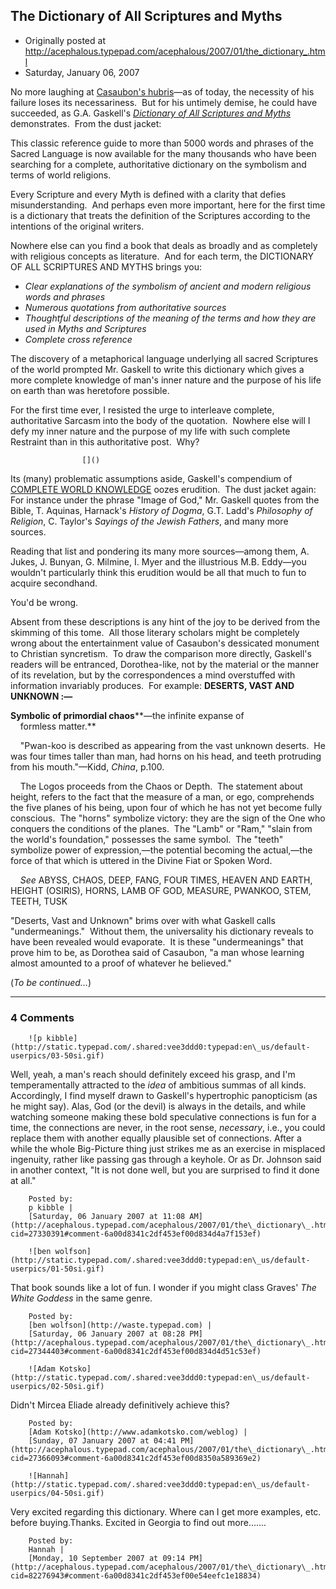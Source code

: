 ## The Dictionary of All Scriptures and Myths

 * Originally posted at http://acephalous.typepad.com/acephalous/2007/01/the_dictionary_.html
 * Saturday, January 06, 2007



No more laughing at [Casaubon's hubris](http://www.amazon.com/exec/obidos/ASIN/0517527634/diesekoschmar-20)—as of today, the necessity of his failure loses its necessariness.  But for his untimely demise, he could have succeeded, as G.A. Gaskell's [_Dictionary of All Scriptures and Myths_](http://www.amazon.com/exec/obidos/ASIN/0517527634/diesekoschmar-20) demonstrates.  From the dust jacket:

This classic reference guide to more than 5000 words and phrases of the Sacred Language is now available for the many thousands who have been searching for a complete, authoritative dictionary on the symbolism and terms of world religions.

Every Scripture and every Myth is defined with a clarity that defies misunderstanding.  And perhaps even more important, here for the first time is a dictionary that treats the definition of the Scriptures according to the intentions of the original writers.

Nowhere else can you find a book that deals as broadly and as completely with religious concepts as literature.  And for each term, the DICTIONARY OF ALL SCRIPTURES AND MYTHS brings you:

*   _Clear explanations of the symbolism of ancient and modern religious words and phrases_
*   _Numerous quotations from authoritative sources_
*   _Thoughtful descriptions of the meaning of the terms and how they are used in Myths and Scriptures_
*   _Complete cross reference_

The discovery of a metaphorical language underlying all sacred Scriptures of the world prompted Mr. Gaskell to write this dictionary which gives a more complete knowledge of man's inner nature and the purpose of his life on earth than was heretofore possible.

For the first time ever, I resisted the urge to interleave complete, authoritative Sarcasm into the body of the quotation.  Nowhere else will I defy my inner nature and the purpose of my life with such complete Restraint than in this authoritative post.  Why?

		

					[]()
			

Its (many) problematic assumptions aside, Gaskell's compendium of [COMPLETE WORLD KNOWLEDGE](http://www.amazon.com/exec/obidos/ASIN/1594482225/diesekoschmar-20) oozes erudition.  The dust jacket again:
For instance under the phrase "Image of God," Mr. Gaskell quotes from the Bible, T. Aquinas, Harnack's _History of Dogma_, G.T. Ladd's _Philosophy of Religion_, C. Taylor's _Sayings of the Jewish Fathers_, and many more sources.

Reading
that list and pondering its many more sources—among them, A. Jukes, J.
Bunyan, G. Milmine, I. Myer and the illustrious M.B. Eddy—you wouldn't
particularly think this erudition would be all that much to fun to
acquire secondhand.  

You'd be wrong.

Absent from these descriptions is any hint of the joy to be derived
from the skimming of this tome.  All those literary scholars might be
completely wrong about the entertainment value of Casaubon's dessicated
monument to Christian syncretism.  To draw the comparison more
directly, Gaskell's readers will be entranced, Dorothea-like, not by
the material or the manner of its revelation, but by the
correspondences a mind overstuffed with information invariably
produces.  For example:
**DESERTS, VAST AND UNKNOWN :—**

**Symbolic of primordial chaos****—the infinite expanse of  
    formless matter.**

   
 "Pwan-koo is described as
appearing from the vast unknown deserts.  He was four times taller than
man, had horns on his head, and teeth protruding from his mouth."—Kidd,
_China_, p.100.

    The Logos proceeds from the Chaos or Depth.  The statement about
height, refers to the fact that the measure of a man, or ego,
comprehends the five planes of his being, upon four of which he has not
yet become fully conscious.  The "horns" symbolize victory: they are
the sign of the One who conquers the conditions of the planes.  The
"Lamb" or "Ram," "slain from the world's foundation," possesses the
same symbol.  The "teeth" symbolize power of expression,—the potential
becoming the actual,—the force of that which is uttered in the Divine
Fiat or Spoken Word.

    
_See_ ABYSS, CHAOS, DEEP, FANG, FOUR TIMES, HEAVEN AND EARTH, HEIGHT (OSIRIS), HORNS, LAMB OF GOD, MEASURE, PWANKOO, STEM, TEETH, TUSK

"Deserts, Vast and Unknown" brims over with what Gaskell calls
"undermeanings."  Without them, the universality his dictionary reveals
to have been revealed would evaporate.  It is these "undermeanings"
that prove him to be, as Dorothea said of Casaubon, "a man whose
learning almost amounted to a proof of whatever he believed."  

(_To be continued..._)  

			

* * *

### 4 Comments 

		

                
[]()

	

		![p kibble](http://static.typepad.com/.shared:vee3ddd0:typepad:en\_us/default-userpics/03-50si.gif)
	

	

		

Well, yeah, a man's reach should definitely exceed his grasp, and I'm temperamentally attracted to the _idea_ of ambitious summas of all kinds. Accordingly, I find myself drawn to Gaskell's hypertrophic panopticism (as he might say). Alas, God (or the devil) is always in the details, and while watching someone making these bold speculative connections is fun for a time, the connections are never, in the root sense, _necessary_, i.e., you could replace them with another equally plausible set of connections. After a while the whole Big-Picture thing just strikes me as an exercise in misplaced ingenuity, rather like passing gas through a keyhole. Or as Dr. Johnson said in another context, "It is not done well, but you are surprised to find it done at all." 

	

		Posted by:
		p kibble |
		[Saturday, 06 January 2007 at 11:08 AM](http://acephalous.typepad.com/acephalous/2007/01/the\_dictionary\_.html?cid=27330391#comment-6a00d8341c2df453ef00d834d4a7f153ef)

[]()

	

		![ben wolfson](http://static.typepad.com/.shared:vee3ddd0:typepad:en\_us/default-userpics/01-50si.gif)
	

	

		

That book sounds like a lot of fun.  I wonder if you might class Graves' _The White Goddess_ in the same genre.

	

		Posted by:
		[ben wolfson](http://waste.typepad.com) |
		[Saturday, 06 January 2007 at 08:28 PM](http://acephalous.typepad.com/acephalous/2007/01/the\_dictionary\_.html?cid=27344403#comment-6a00d8341c2df453ef00d834d4d51c53ef)

[]()

	

		![Adam Kotsko](http://static.typepad.com/.shared:vee3ddd0:typepad:en\_us/default-userpics/02-50si.gif)
	

	

		

Didn't Mircea Eliade already definitively achieve this?

	

		Posted by:
		[Adam Kotsko](http://www.adamkotsko.com/weblog) |
		[Sunday, 07 January 2007 at 04:41 PM](http://acephalous.typepad.com/acephalous/2007/01/the\_dictionary\_.html?cid=27366093#comment-6a00d8341c2df453ef00d8350a589369e2)

[]()

	

		![Hannah](http://static.typepad.com/.shared:vee3ddd0:typepad:en\_us/default-userpics/04-50si.gif)
	

	

		

Very excited regarding this dictionary. Where can I get more examples, etc. before buying.Thanks. Excited in Georgia to find out more.......

	

		Posted by:
		Hannah |
		[Monday, 10 September 2007 at 09:14 PM](http://acephalous.typepad.com/acephalous/2007/01/the\_dictionary\_.html?cid=82276943#comment-6a00d8341c2df453ef00e54eefc1e18834)

		

        